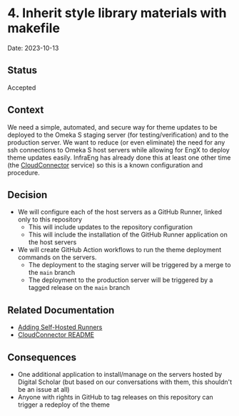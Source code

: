 # 4. Inherit style library materials with makefile

Date: 2023-10-13

## Status

Accepted

## Context

We need a simple, automated, and secure way for theme updates to be deployed to the Omeka S staging server (for testing/verification) and to the production server. We want to reduce (or even eliminate) the need for any ssh connections to Omeka S host servers while allowing for EngX to deploy theme updates easily. InfraEng has already done this at least one other time (the [CloudConnector](https://github.com/MITLibraries/cloudconnector) service) so this is a known configuration and procedure.

## Decision

* We will configure each of the host servers as a GitHub Runner, linked only to this repository
  * This will include updates to the repository configuration
  * This will include the installation of the GitHub Runner application on the host servers
* We will create GitHub Action workflows to run the theme deployment commands on the servers.
  * The deployment to the staging server will be triggered by a merge to the `main` branch
  * The deployment to the production server will be triggered by a tagged release on the `main` branch

## Related Documentation

* [Adding Self-Hosted Runners](https://docs.github.com/en/actions/hosting-your-own-runners/managing-self-hosted-runners/adding-self-hosted-runners)
* [CloudConnector README](https://github.com/MITLibraries/cloudconnector/blob/main/README.md)

## Consequences

* One additional application to install/manage on the servers hosted by Digital Scholar (but based on our conversations with them, this shouldn't be an issue at all)
* Anyone with rights in GitHub to tag releases on this repository can trigger a redeploy of the theme
